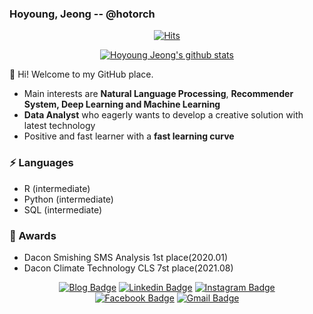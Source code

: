 ### Hoyoung, Jeong -- @hotorch

<div align=center>
	
[![Hits](https://hits.seeyoufarm.com/api/count/incr/badge.svg?url=https%3A%2F%2Fgithub.com%2Fhotorch%2F&count_bg=%2379C83D&title_bg=%23555555&icon=&icon_color=%23E7E7E7&title=hits&edge_flat=false)](https://hits.seeyoufarm.com)

 [![Hoyoung Jeong's github stats](https://github-readme-stats.vercel.app/api?username=hotorch)](https://github.com/anuraghazra/github-readme-stats)	
	
</div>

👋 Hi! Welcome to my GitHub place.
- Main interests are **Natural Language Processing**, **Recommender System, Deep Learning and Machine Learning**
- **Data Analyst** who eagerly wants to develop a creative solution with latest technology
- Positive and fast learner with a **fast learning curve**

### ⚡ Languages 
- R (intermediate)
- Python (intermediate)
- SQL (intermediate)


### 🎨 Awards
- Dacon Smishing SMS Analysis 1st place(2020.01)
- Dacon Climate Technology CLS 7st place(2021.08)


<div align=center>
	
[![Blog Badge](http://img.shields.io/badge/-Tech%20blog-black?style=flat-square&logo=github&link=https://hotorch.tistory.com/)](https://hotorch.tistory.com/)
[![Linkedin Badge](https://img.shields.io/badge/-LinkedIn-blue?style=flat-square&logo=Linkedin&logoColor=white&link=https://www.linkedin.com/in/hoyoung-jeong-0b2790175/)](https://www.linkedin.com/in/hoyoung-jeong-0b2790175/)
[![Instagram Badge](https://img.shields.io/badge/-Instagram-dd2a7b?style=flat-square&logo=instagram&logoColor=white&link=https://https://www.instagram.com/hotorchbots_whisper/)](https://https://www.instagram.com/hotorchbots_whisper/) 	
[![Facebook Badge](https://img.shields.io/badge/facebook-1877f2?style=flat-square&logo=facebook&logoColor=white&link=https://www.facebook.com/hotorch)](https://www.facebook.com/hotorch)
[![Gmail Badge](https://img.shields.io/badge/Gmail-d14836?style=flat-square&logo=Gmail&logoColor=white&link=mailto:ghdud1515@gmail.com)](mailto:ghdud1515@gmail.com)

</div>


